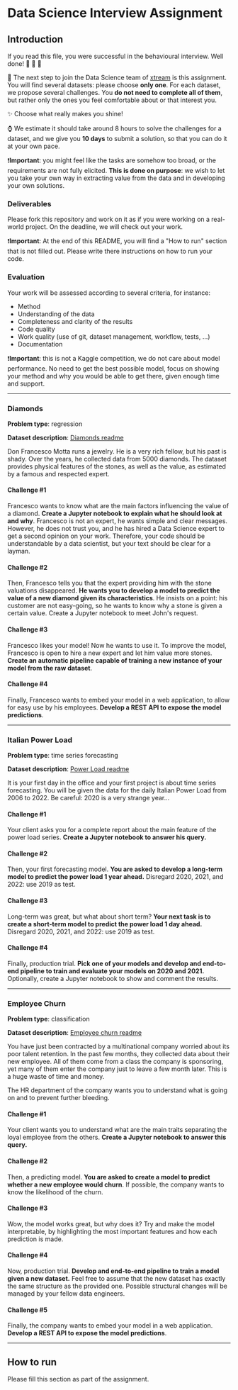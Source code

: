 # Data Science Interview Assignment

## Introduction

If you read this file, you were successful in the behavioural interview. Well done! :clap: :clap: :clap:

:rocket: The next step to join the Data Science team of [xtream](https://xtreamers.io) is this assignment. 
You will find several datasets: please choose **only one**.
For each dataset, we propose several challenges. You **do not need to
complete all of them**, but rather only the ones you feel comfortable about or that interest you. 

:sparkles: Choose what really makes you shine!

:watch: We estimate it should take around 8 hours to solve the challenges for a dataset, and we give you **10 days** to submit a
solution, so that you can do it at your own pace.

:heavy_exclamation_mark:**Important**: you might feel like the tasks are somehow too broad, or the requirements are not
fully elicited. **This is done on purpose**: we wish to let you take your own way in extracting value from the data and in developing
your own solutions.

### Deliverables

Please fork this repository and work on it as if you were working on a real-world project. 
On the deadline, we will check out your work.

:heavy_exclamation_mark:**Important**: At the end of this README, you will find a "How to run" section that is not
filled out. Please write there instructions on how to run your code.

### Evaluation

Your work will be assessed according to several criteria, for instance:

* Method
* Understanding of the data
* Completeness and clarity of the results
* Code quality
* Work quality (use of git, dataset management, workflow, tests, ...)
* Documentation

:heavy_exclamation_mark:**Important**: this is not a Kaggle competition, we do not care about model performance.
No need to get the best possible model, focus on showing your method and why you would be able to get there,
given enough time and support.

---   

### Diamonds

**Problem type**: regression

**Dataset description**: [Diamonds readme](./datasets/diamonds/README.md)

Don Francesco Motta runs a jewelry. He is a very rich fellow, but his past is shady. 
Over the years, he collected data from 5000 diamonds.
The dataset provides physical features of the stones, as well as the value, as estimated by a famous and respected expert.

#### Challenge #1

Francesco wants to know what are the main factors influencing the value of a diamond.
**Create a Jupyter notebook to explain what he should look at and why**.
Francesco is not an expert, he wants simple and clear messages. 
However, he does not trust you, and he has hired a Data Science expert to get a second opinion on your work.
Therefore, your code should be understandable by a data scientist, but your text should be clear for a layman.

#### Challenge #2

Then, Francesco  tells you that the expert providing him with the stone valuations disappeared.
**He wants you to develop a model to predict the value of a new diamond given its characteristics**.
He insists on a point: his customer are not easy-going, so he wants to know why a stone is given a certain value.
Create a Jupyter notebook to meet John's request.

#### Challenge #3

Francesco likes your model! Now he wants to use it. To improve the model, Francesco is open to hire a new expert and 
let him value more stones.
**Create an automatic pipeline capable of training a new instance of your model from the raw dataset**. 

#### Challenge #4

Finally, Francesco wants to embed your model in a web application, to allow for easy use by his employees.
**Develop a REST API to expose the model predictions**.

---

### Italian Power Load

**Problem type**: time series forecasting

**Dataset description**: [Power Load readme](./datasets/italian-power-load/README.md)

It is your first day in the office and your first project is about time series forecasting.
You will be given the data for the daily Italian Power Load from 2006 to 2022.
Be careful: 2020 is a very strange year...

#### Challenge #1

Your client asks you for a complete report about the main feature of the power load series.
**Create a Jupyter notebook to answer his query.**

#### Challenge #2

Then, your first forecasting model.
**You are asked to develop a long-term model to predict the power load 1 year ahead.**
Disregard 2020, 2021, and 2022: use 2019 as test.

#### Challenge #3

Long-term was great, but what about short term?
**Your next task is to create a short-term model to predict the power load 1 day ahead.**
Disregard 2020, 2021, and 2022: use 2019 as test.

#### Challenge #4

Finally, production trial.
**Pick one of your models and develop and end-to-end pipeline to train and evaluate your models on 2020 and 2021.**
Optionally, create a Jupyter notebook to show and comment the results.

---

### Employee Churn

**Problem type**: classification

**Dataset description**: [Employee churn readme](./datasets/employee-churn/README.md)

You have just been contracted by a multinational company worried about its poor talent retention.
In the past few months, they collected data about their new employee. All of them come from a class 
the company is sponsoring, yet many of them enter the company just to leave a few month later.
This is a huge waste of time and money.

The HR department of the company wants you to understand what is going on and to prevent further bleeding. 

#### Challenge #1

Your client wants you to understand what are the main traits separating the loyal employee from the others.
**Create a Jupyter notebook to answer this query.**

#### Challenge #2

Then, a predicting model.
**You are asked to create a model to predict whether a new employee would churn**.
If possible, the company wants to know the likelihood of the churn.

#### Challenge #3

Wow, the model works great, but why does it? Try and make the model interpretable, by highlighting the most important features and how each prediction is made.

#### Challenge #4

Now, production trial. **Develop and end-to-end pipeline to train a model given a new dataset.**
Feel free to assume that the new dataset has exactly the same structure as the provided one.
Possible structural changes will be managed by your fellow data engineers.

#### Challenge #5

Finally, the company wants to embed your model in a web application. **Develop a REST API to expose the model predictions**.

---

## How to run
Please fill this section as part of the assignment.